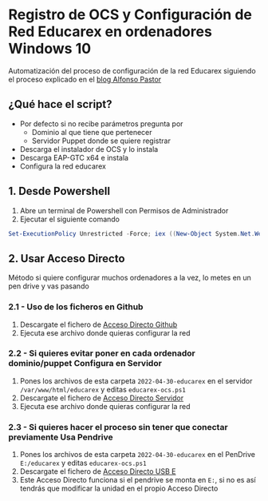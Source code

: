 # Registro de OCS y Configuración de Red Educarex en ordenadores Windows 10 

Automatización del proceso de configuración de la red Educarex siguiendo el proceso explicado en el [blog Alfonso Pastor](http://2tazasdelinux.blogspot.com/2020/10/configuracion-de-red-wifi-educarex-en.html)

## ¿Qué hace el script?
- Por defecto si no recibe parámetros pregunta por
  - Dominio al que tiene que pertenecer
  - Servidor Puppet donde se quiere registrar
- Descarga el instalador de OCS y lo instala
- Descarga EAP-GTC x64 e instala
- Configura la red educarex

## 1. Desde Powershell

1. Abre un terminal de Powershell con Permisos de Administrador
2. Ejecutar el siguiente comando

``` ps1
Set-ExecutionPolicy Unrestricted -Force; iex ((New-Object System.Net.WebClient).DownloadString('https://raw.githubusercontent.com/raultm/ies-recursos/main/2022-04-30-educarex/educarex-ocs.ps1'))
```

## 2. Usar Acceso Directo
Método si quiere configurar muchos ordenadores a la vez, lo metes en un pen drive y vas pasando

### 2.1 - Uso de los ficheros en Github
1. Descargate el fichero de [Acceso Directo Github](https://github.com/raultm/ies-recursos/raw/main/2022-04-30-educarex/Educarex%20OCS%20Github.lnk)
2. Ejecuta ese archivo donde quieras configurar la red

### 2.2 - Si quieres evitar poner en cada ordenador dominio/puppet Configura en Servidor

1. Pones los archivos de esta carpeta `2022-04-30-educarex` en el servidor `/var/www/html/educarex` y editas `educarex-ocs.ps1`
2. Descargate el fichero de [Acceso Directo Servidor](https://github.com/raultm/ies-recursos/raw/main/2022-04-30-educarex/Educarex%20OCS%20Servidor.lnk)
3. Ejecuta ese archivo donde quieras configurar la red

### 2.3 - Si quieres hacer el proceso sin tener que conectar previamente Usa Pendrive

1. Pones los archivos de esta carpeta `2022-04-30-educarex` en el PenDrive `E:/educarex` y editas `educarex-ocs.ps1`
2. Descargate el fichero de [Acceso Directo USB E](https://github.com/raultm/ies-recursos/raw/main/2022-04-30-educarex/Educarex%20OCS%20USB%20E.lnk)
3. Este Acceso Directo funciona si el pendrive se monta en `E:`, si no es así tendrás que modificar la unidad en el propio Acceso Directo
